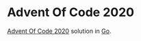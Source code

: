 # Advent Of Code 2020
[Advent Of Code 2020](https://adventofcode.com/2020) solution in [Go](https://golang.org/).
